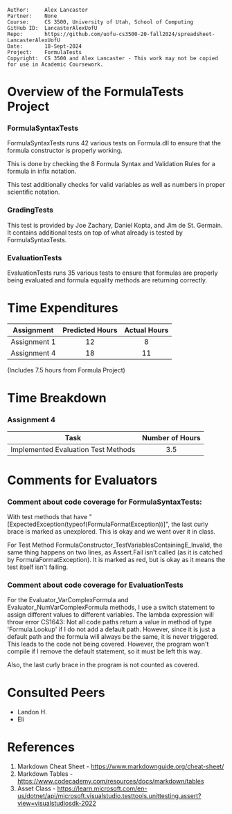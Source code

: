 ```
Author:     Alex Lancaster
Partner:    None
Course:     CS 3500, University of Utah, School of Computing
GitHub ID:  LancasterAlexUofU
Repo:       https://github.com/uofu-cs3500-20-fall2024/spreadsheet-LancasterAlexUofU
Date:       18-Sept-2024
Project:    FormulaTests
Copyright:  CS 3500 and Alex Lancaster - This work may not be copied for use in Academic Coursework.
```

# Overview of the FormulaTests Project
### FormulaSyntaxTests

FormulaSyntaxTests runs 42 various tests on Formula.dll to ensure that the formula constructor is properly working.

This is done by checking the 8 Formula Syntax and Validation Rules for a formula in infix notation.

This test additionally checks for valid variables as well as numbers in proper scientific notation.

### GradingTests

This test is provided by Joe Zachary, Daniel Kopta, and Jim de St. Germain. It contains additional tests
on top of what already is tested by FormulaSyntaxTests.

### EvaluationTests

EvaluationTests runs 35 various tests to ensure that formulas are properly being evaluated and
formula equality methods are returning correctly.

# Time Expenditures

| Assignment | Predicted Hours | Actual Hours|
| :---------:| :-------------: | :---------: |
| Assignment 1 | 12 | 8 |
| Assignment 4 | 18 | 11 |


(Includes 7.5 hours from Formula Project)

# Time Breakdown
### Assignment 4
| Task | Number of Hours |
| :--------:| :--------:
| Implemented Evaluation Test Methods | 3.5

# Comments for Evaluators

### Comment about code coverage for FormulaSyntaxTests:

With test methods that have "[ExpectedException(typeof(FormulaFormatException))]", the last curly brace is marked as unexplored.
This is okay and we went over it in class.

For Test Method FormulaConstructor_TestVariablesContainingE_Invalid, the same thing happens on two lines, 
as Assert.Fail isn't called (as it is catched by FormulaFormatException). It is marked as red, but is okay as
it means the test itself isn't failing.

### Comment about code coverage for EvaluationTests
For the Evaluator_VarComplexFormula and Evaluator_NumVarComplexFormula methods, I use a switch statement to assign
different values to different variables. The lambda expression will throw error CS1643: Not all code paths return a 
value in method of type 'Formula.Lookup' if I do not add a default path. However, since it is just a default path and
the formula will always be the same, it is never triggered. This leads to the code not being covered. However, the
program won't compile if I remove the default statement, so it must be left this way.

Also, the last curly brace in the program is not counted as covered.



# Consulted Peers
- Landon H.
- Eli

# References
1) Markdown Cheat Sheet - https://www.markdownguide.org/cheat-sheet/
2) Markdown Tables - https://www.codecademy.com/resources/docs/markdown/tables
3) Asset Class - https://learn.microsoft.com/en-us/dotnet/api/microsoft.visualstudio.testtools.unittesting.assert?view=visualstudiosdk-2022